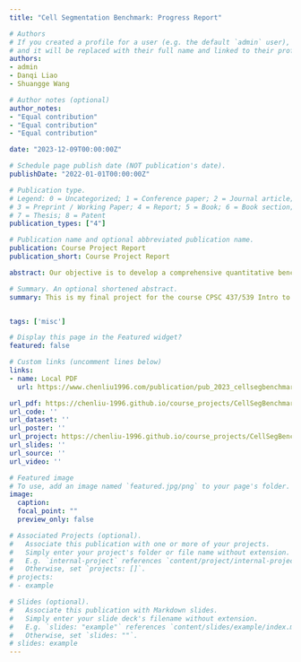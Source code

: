 ```yaml
---
title: "Cell Segmentation Benchmark: Progress Report"

# Authors
# If you created a profile for a user (e.g. the default `admin` user), write the username (folder name) here
# and it will be replaced with their full name and linked to their profile.
authors:
- admin
- Danqi Liao
- Shuangge Wang

# Author notes (optional)
author_notes:
- "Equal contribution"
- "Equal contribution"
- "Equal contribution"

date: "2023-12-09T00:00:00Z"

# Schedule page publish date (NOT publication's date).
publishDate: "2022-01-01T00:00:00Z"

# Publication type.
# Legend: 0 = Uncategorized; 1 = Conference paper; 2 = Journal article;
# 3 = Preprint / Working Paper; 4 = Report; 5 = Book; 6 = Book section;
# 7 = Thesis; 8 = Patent
publication_types: ["4"]

# Publication name and optional abbreviated publication name.
publication: Course Project Report
publication_short: Course Project Report

abstract: Our objective is to develop a comprehensive quantitative benchmark designed to impartially assess deep learning techniques using open cell segmentation datasets. Our goal is to establish a standard similar to "CIFAR" or "ImageNet" in the realms of histology and cellular biology. So far, we have examined seven datasets, with a range of 30 to 7,000 images and encompassing between 7,000 to 1.2 million cells. Two of the largest datasets have been integrated into our benchmark. We have evaluated ten deep learning methods, selecting two for their ease of use in inference processes. We plan to further refine and expand this project and will ultimately launch a website to facilitate widespread access and community involvement. Please refer to https://chenliu-1996.github.io/course_projects/CellSegBenchmark/main.pdf for the most updated version.

# Summary. An optional shortened abstract.
summary: This is my final project for the course CPSC 437/539 Intro to Database Systems in Fall 2023.


tags: ['misc']

# Display this page in the Featured widget?
featured: false

# Custom links (uncomment lines below)
links:
- name: Local PDF
  url: https://www.chenliu1996.com/publication/pub_2023_cellsegbenchmark/main.pdf

url_pdf: https://chenliu-1996.github.io/course_projects/CellSegBenchmark/main.pdf
url_code: ''
url_dataset: ''
url_poster: ''
url_project: https://chenliu-1996.github.io/course_projects/CellSegBenchmark/
url_slides: ''
url_source: ''
url_video: ''

# Featured image
# To use, add an image named `featured.jpg/png` to your page's folder.
image:
  caption:
  focal_point: ""
  preview_only: false

# Associated Projects (optional).
#   Associate this publication with one or more of your projects.
#   Simply enter your project's folder or file name without extension.
#   E.g. `internal-project` references `content/project/internal-project/index.md`.
#   Otherwise, set `projects: []`.
# projects:
# - example

# Slides (optional).
#   Associate this publication with Markdown slides.
#   Simply enter your slide deck's filename without extension.
#   E.g. `slides: "example"` references `content/slides/example/index.md`.
#   Otherwise, set `slides: ""`.
# slides: example
---
```


<!-- {{% callout note %}}
Click the *Cite* button above to demo the feature to enable visitors to import publication metadata into their reference management software.
{{% /callout %}}

{{% callout note %}}
Create your slides in Markdown - click the *Slides* button to check out the example.
{{% /callout %}} -->

<!-- Supplementary notes can be added here, including [code, math, and images](https://wowchemy.com/docs/writing-markdown-latex/). -->

